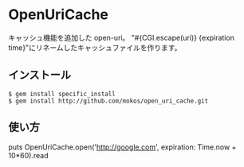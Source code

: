 # OpenUriCache

キャッシュ機能を追加した open-uri。
"#{CGI.escape(uri)} {expiration time}"にリネームしたキャッシュファイルを作ります。


## インストール

    $ gem install specific_install
    $ gem install http://github.com/mokos/open_uri_cache.git


## 使い方

  puts OpenUriCache.open('http://google.com', expiration: Time.now + 10*60).read

